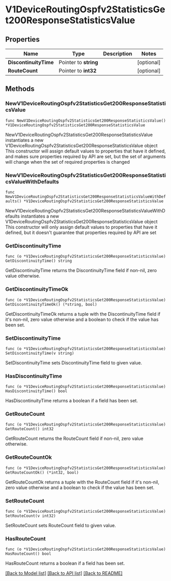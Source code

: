 # V1DeviceRoutingOspfv2StatisticsGet200ResponseStatisticsValue

## Properties

Name | Type | Description | Notes
------------ | ------------- | ------------- | -------------
**DiscontinuityTime** | Pointer to **string** |  | [optional] 
**RouteCount** | Pointer to **int32** |  | [optional] 

## Methods

### NewV1DeviceRoutingOspfv2StatisticsGet200ResponseStatisticsValue

`func NewV1DeviceRoutingOspfv2StatisticsGet200ResponseStatisticsValue() *V1DeviceRoutingOspfv2StatisticsGet200ResponseStatisticsValue`

NewV1DeviceRoutingOspfv2StatisticsGet200ResponseStatisticsValue instantiates a new V1DeviceRoutingOspfv2StatisticsGet200ResponseStatisticsValue object
This constructor will assign default values to properties that have it defined,
and makes sure properties required by API are set, but the set of arguments
will change when the set of required properties is changed

### NewV1DeviceRoutingOspfv2StatisticsGet200ResponseStatisticsValueWithDefaults

`func NewV1DeviceRoutingOspfv2StatisticsGet200ResponseStatisticsValueWithDefaults() *V1DeviceRoutingOspfv2StatisticsGet200ResponseStatisticsValue`

NewV1DeviceRoutingOspfv2StatisticsGet200ResponseStatisticsValueWithDefaults instantiates a new V1DeviceRoutingOspfv2StatisticsGet200ResponseStatisticsValue object
This constructor will only assign default values to properties that have it defined,
but it doesn't guarantee that properties required by API are set

### GetDiscontinuityTime

`func (o *V1DeviceRoutingOspfv2StatisticsGet200ResponseStatisticsValue) GetDiscontinuityTime() string`

GetDiscontinuityTime returns the DiscontinuityTime field if non-nil, zero value otherwise.

### GetDiscontinuityTimeOk

`func (o *V1DeviceRoutingOspfv2StatisticsGet200ResponseStatisticsValue) GetDiscontinuityTimeOk() (*string, bool)`

GetDiscontinuityTimeOk returns a tuple with the DiscontinuityTime field if it's non-nil, zero value otherwise
and a boolean to check if the value has been set.

### SetDiscontinuityTime

`func (o *V1DeviceRoutingOspfv2StatisticsGet200ResponseStatisticsValue) SetDiscontinuityTime(v string)`

SetDiscontinuityTime sets DiscontinuityTime field to given value.

### HasDiscontinuityTime

`func (o *V1DeviceRoutingOspfv2StatisticsGet200ResponseStatisticsValue) HasDiscontinuityTime() bool`

HasDiscontinuityTime returns a boolean if a field has been set.

### GetRouteCount

`func (o *V1DeviceRoutingOspfv2StatisticsGet200ResponseStatisticsValue) GetRouteCount() int32`

GetRouteCount returns the RouteCount field if non-nil, zero value otherwise.

### GetRouteCountOk

`func (o *V1DeviceRoutingOspfv2StatisticsGet200ResponseStatisticsValue) GetRouteCountOk() (*int32, bool)`

GetRouteCountOk returns a tuple with the RouteCount field if it's non-nil, zero value otherwise
and a boolean to check if the value has been set.

### SetRouteCount

`func (o *V1DeviceRoutingOspfv2StatisticsGet200ResponseStatisticsValue) SetRouteCount(v int32)`

SetRouteCount sets RouteCount field to given value.

### HasRouteCount

`func (o *V1DeviceRoutingOspfv2StatisticsGet200ResponseStatisticsValue) HasRouteCount() bool`

HasRouteCount returns a boolean if a field has been set.


[[Back to Model list]](../README.md#documentation-for-models) [[Back to API list]](../README.md#documentation-for-api-endpoints) [[Back to README]](../README.md)


